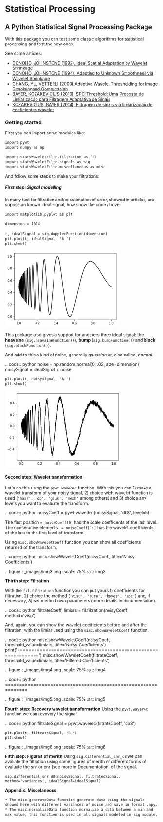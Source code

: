 # Statistical Processing
## A Python Statistical Signal Processing Package

With this package you can test some classic algorithms for statistical processing and test the new ones.

See some articles:

* [DONOHO, JOHNSTONE (1992), Ideal Spatial Adaptation by Wavelet Shrinkage](http://statweb.stanford.edu/~imj/WEBLIST/1994/isaws.pdf)
* [DONOHO, JOHNSTONE (1994), Adapting to Unknown Smoothness via Wavelet Shrinkage](http://statweb.stanford.edu/~imj/WEBLIST/1995/ausws.pdf)
* [CHANG, YU, VETTERLI (2000),Adaptive Wavelet Thresholding for Image Denoisingand Compression](https://core.ac.uk/download/pdf/147900624.pdf)
* [BAYER, KOZAKEVICIUS (2010), SPC-Threshold: Uma Proposta de Limiarização para Filtragem Adaptativa de Sinais](https://tema.sbmac.org.br/tema/article/download/96/43)
* [KOZAKEVICIUS, BAYER (2014), Filtragem de sinais via limiarização de coeficientes wavelet](http://oaji.net/articles/2017/1602-1487163088.pdf)

### Getting started

First you can import some modules like:

    import pywt
    import numpy as np

    import statsWaveletFiltr.filtration as fil
    import statsWaveletFiltr.signals as sig
    import statsWaveletFiltr.miscellaneous as misc

And follow some steps to make your filtrations:

##### First step: Signal modelling

In many test for filtration and/or estimation of error, showed in articles, are supose an known ideal signal, how show the code above:

    import matplotlib.pyplot as plt

    dimension = 1024

    t, idealSignal = sig.dopplerFunction(dimension)
    plt.plot(t, idealSignal, 'k-')
    plt.show()


![](docs/_images/img1.png)

This package also gives a support for anothers three ideal signal: the **heavsine** (``sig.heavsineFunction()``), **bump** (``sig.bumpFunction()``) and **block** (``sig.blockFunction()``).

And add to this a kind of noise, generally *gaussian* or, also called, *normal*.

.. code:: python
    noise = np.random.normal(0, .02, size=dimension)
    noisySignal = idealSignal + noise

    plt.plot(t, noisySignal, 'k-')
    plt.show()

![](docs/_images/img2.png)

#### Second step: Wavelet transformation

Let's do this using the ``pywt.wavedec`` function. With this you can 1) make a wavelet transform of your noisy signal, 2) choice wich wavelet function is used (``'haar', 'db', 'gaus', 'mexh'`` among others) and 3) choice any levels you want to evaluate the transform.

.. code:: python
    noisyCoeff = pywt.wavedec(noisySignal, 'db8', level=5)

The first position ``= noiseCoeff[0]`` has the scale coefficents of the last nível. The consecutive elements `` = noiseCoeff[1:]`` has the wavelet coefficients of the last to the first level of transform.

Using ``misc.showWaveletCoeff`` function you can show all coefficients returned of the transform.

.. code:: python
    misc.showWaveletCoeff(noisyCoeff, title='Noisy Coefficients')

.. figure:: _images/img3.png
    :scale: 75%
    :alt: img3

**Thirth step: Filtration**

With the ``fil.filtration`` function you can put yours 1) coefficients for filtration, 2) choice the method (``'visu', 'sure', 'bayes', 'spc'``) and, if necessary, 3) set method own parameters (more details in documentation).

.. code:: python
    filtrateCoeff, limiars = fil.filtration(noisyCoeff, method='visu')

And, again, you can show the wavelet coefficients before and after the filtration, with the limiar used using the ``misc.showWaveletCoeff`` function.

.. code:: python
    misc.showWaveletCoeff(noisyCoeff, threshold_value=limiars, title='Noisy Coefficients')
    print('==============================================================')
    misc.showWaveletCoeff(filtrateCoeff, threshold_value=limiars, title='Filtered Coefficients')

.. figure:: _images/img4.png
    :scale: 75%
    :alt: img4
    
.. code:: python
    ==============================================================

.. figure:: _images/img5.png
    :scale: 75%
    :alt: img5

**Fourth step: Recovery wavelet transformation**
Using the ``pywt.waverec`` function we can revovery the signal.

.. code:: python
    filtrateSignal = pywt.waverec(filtrateCoeff, 'db8')

    plt.plot(t, filtrateSignal, 'k-')
    plt.show()

.. figure:: _images/img6.png
    :scale: 75%
    :alt: img6

**Fifth step: Figures of merith**
Using ``sig.differential_snr_dB`` we can avaliate the filtration using some figures of merith of different forms of evaluate the snr or cnr (see more in Documentation) of the signal.

    sig.differential_snr_dB(noisySignal, filtratedSignal, method='variances', idealSignal=idealSignal)

**Appendix: Miscelaneous**

    * The misc.generateData function generate data using the signals showed here with different variances of noise and save in format .npy.
    * The misc.normalizeData function normalize a data between a min and max value, this function is used in all signals modeled in sig module.